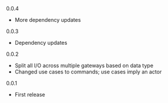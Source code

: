 0.0.4

  * More dependency updates

0.0.3

  * Dependency updates

0.0.2

  * Split all I/O across multiple gateways based on data type
  * Changed use cases to commands; use cases imply an actor

0.0.1

   * First release
